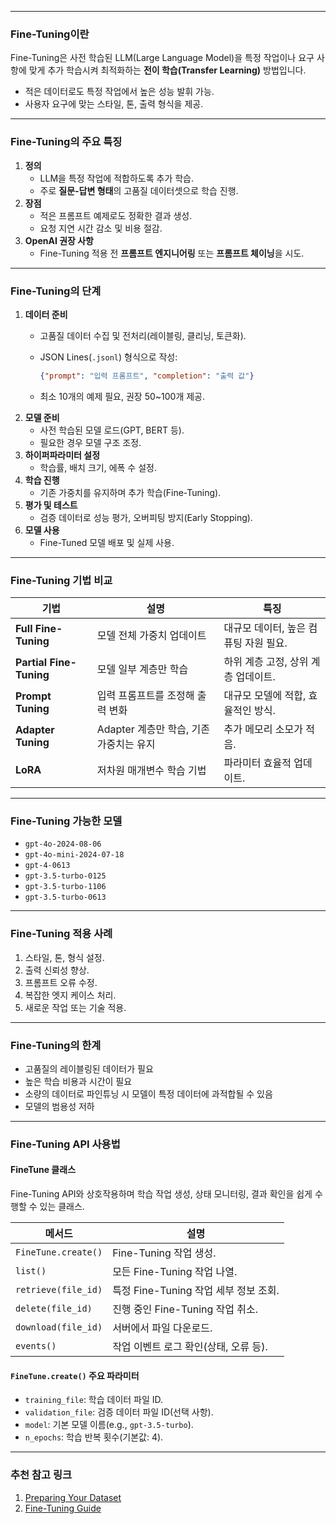 
---
### Fine-Tuning이란

Fine-Tuning은 사전 학습된 LLM(Large Language Model)을 특정 작업이나 요구 사항에 맞게 추가 학습시켜 최적화하는 **전이 학습(Transfer Learning)** 방법입니다.

- 적은 데이터로도 특정 작업에서 높은 성능 발휘 가능.
- 사용자 요구에 맞는 스타일, 톤, 출력 형식을 제공.

---

### Fine-Tuning의 주요 특징

1. **정의**
    - LLM을 특정 작업에 적합하도록 추가 학습.
    - 주로 **질문-답변 형태**의 고품질 데이터셋으로 학습 진행.
2. **장점**
    - 적은 프롬프트 예제로도 정확한 결과 생성.
    - 요청 지연 시간 감소 및 비용 절감.
3. **OpenAI 권장 사항**
    - Fine-Tuning 적용 전 **프롬프트 엔지니어링** 또는 **프롬프트 체이닝**을 시도.

---

### Fine-Tuning의 단계

1. **데이터 준비**
    - 고품질 데이터 수집 및 전처리(레이블링, 클리닝, 토큰화).
    - JSON Lines(`.jsonl`) 형식으로 작성:
        
        ```json
        {"prompt": "입력 프롬프트", "completion": "출력 값"}
        ```
        
    - 최소 10개의 예제 필요, 권장 50~100개 제공.
2. **모델 준비**
    - 사전 학습된 모델 로드(GPT, BERT 등).
    - 필요한 경우 모델 구조 조정.
3. **하이퍼파라미터 설정**
    - 학습률, 배치 크기, 에폭 수 설정.
4. **학습 진행**
    - 기존 가중치를 유지하며 추가 학습(Fine-Tuning).
5. **평가 및 테스트**
    - 검증 데이터로 성능 평가, 오버피팅 방지(Early Stopping).
6. **모델 사용**
    - Fine-Tuned 모델 배포 및 실제 사용.

---

### Fine-Tuning 기법 비교

|기법|설명|특징|
|---|---|---|
|**Full Fine-Tuning**|모델 전체 가중치 업데이트|대규모 데이터, 높은 컴퓨팅 자원 필요.|
|**Partial Fine-Tuning**|모델 일부 계층만 학습|하위 계층 고정, 상위 계층 업데이트.|
|**Prompt Tuning**|입력 프롬프트를 조정해 출력 변화|대규모 모델에 적합, 효율적인 방식.|
|**Adapter Tuning**|Adapter 계층만 학습, 기존 가중치는 유지|추가 메모리 소모가 적음.|
|**LoRA**|저차원 매개변수 학습 기법|파라미터 효율적 업데이트.|

---

### Fine-Tuning 가능한 모델

- `gpt-4o-2024-08-06`
- `gpt-4o-mini-2024-07-18`
- `gpt-4-0613`
- `gpt-3.5-turbo-0125`
- `gpt-3.5-turbo-1106`
- `gpt-3.5-turbo-0613`

---

### Fine-Tuning 적용 사례

1. 스타일, 톤, 형식 설정.
2. 출력 신뢰성 향상.
3. 프롬프트 오류 수정.
4. 복잡한 엣지 케이스 처리.
5. 새로운 작업 또는 기술 적용.

---

### Fine-Tuning의 한계

- 고품질의 레이블링된 데이터가 필요 
- 높은 학습 비용과 시간이 필요 
- 소량의 데이터로 파인튜닝 시 모델이 특정 데이터에 과적합될 수 있음 
- 모델의 범용성 저하

---
### Fine-Tuning API 사용법

#### FineTune 클래스

Fine-Tuning API와 상호작용하며 학습 작업 생성, 상태 모니터링, 결과 확인을 쉽게 수행할 수 있는 클래스.

|메서드|설명|
|---|---|
|`FineTune.create()`|Fine-Tuning 작업 생성.|
|`list()`|모든 Fine-Tuning 작업 나열.|
|`retrieve(file_id)`|특정 Fine-Tuning 작업 세부 정보 조회.|
|`delete(file_id)`|진행 중인 Fine-Tuning 작업 취소.|
|`download(file_id)`|서버에서 파일 다운로드.|
|`events()`|작업 이벤트 로그 확인(상태, 오류 등).|

#### `FineTune.create()` 주요 파라미터

- `training_file`: 학습 데이터 파일 ID.
- `validation_file`: 검증 데이터 파일 ID(선택 사항).
- `model`: 기본 모델 이름(e.g., `gpt-3.5-turbo`).
- `n_epochs`: 학습 반복 횟수(기본값: 4).

---

### **추천 참고 링크**

1. [Preparing Your Dataset](https://platform.openai.com/docs/guides/fine-tuning/preparing-your-dataset)
2. [Fine-Tuning Guide](https://platform.openai.com/docs/guides/fine-tuning)
